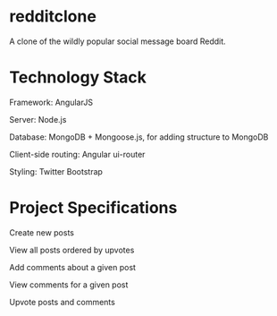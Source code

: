 # redditclone
A clone of the wildly popular social message board Reddit. 

# Technology Stack
Framework: AngularJS

Server: Node.js

Database: MongoDB + Mongoose.js, for adding structure to MongoDB

Client-side routing: Angular ui-router

Styling: Twitter Bootstrap



# Project Specifications

Create new posts

View all posts ordered by upvotes

Add comments about a given post

View comments for a given post

Upvote posts and comments

